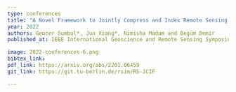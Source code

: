 ```yaml
---
type: conferences
title: "A Novel Framework to Jointly Compress and Index Remote Sensing Images for Efficient Content-based Retrieval"
year: 2022
authors: Gencer Sumbul*, Jun Xiang*, Nimisha Madam and Begüm Demіr
published_at: IEEE International Geoscience and Remote Sensing Symposium, Kuala Lumpur, Malaysia, 2022

image: 2022-conferences-6.png
bibtex_link:
pdf_link: https://arxiv.org/abs/2201.06459
git_link: https://git.tu-berlin.de/rsim/RS-JCIF

---
```

